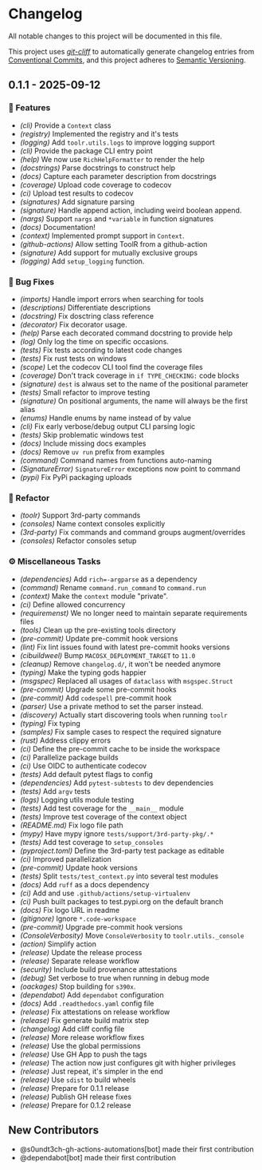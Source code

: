 # Changelog

All notable changes to this project will be documented in this file.

This project uses [*git-cliff*](https://git-cliff.org/) to automatically generate changelog entries
from [Conventional Commits](https://www.conventionalcommits.org/en/v1.0.0/), and this project adheres
to [Semantic Versioning](https://semver.org/spec/v2.0.0.html).

## 0.1.1 - 2025-09-12


### <!-- 0 -->🚀 Features

- *(cli)* Provide a `Context` class
- *(registry)* Implemented the registry and it's tests
- *(logging)* Add `toolr.utils.logs` to improve logging support
- *(cli)* Provide the package CLI entry point
- *(help)* We now use ``RichHelpFormatter`` to render the help
- *(docstrings)* Parse docstrings to construct help
- *(docs)* Capture each parameter description from docstrings
- *(coverage)* Upload code coverage to codecov
- *(ci)* Upload test results to codecov
- *(signatures)* Add signature parsing
- *(signature)* Handle append action, including weird boolean append.
- *(nargs)* Support ``nargs`` and ``*variable`` in function signatures
- *(docs)* Documentation!
- *(context)* Implemented prompt support in ``Context``.
- *(github-actions)* Allow setting ToolR from a github-action
- *(signature)* Add support for mutually exclusive groups
- *(logging)* Add `setup_logging` function.


### <!-- 1 -->🐛 Bug Fixes

- *(imports)* Handle import errors when searching for tools
- *(descriptions)* Differentiate descriptions
- *(docstring)* Fix dosctring class reference
- *(decorator)* Fix decorator usage.
- *(help)* Parse each decorated command docstring to provide help
- *(log)* Only log the time on specific occasions.
- *(tests)* Fix tests according to latest code changes
- *(tests)* Fix rust tests on windows
- *(scope)* Let the codecov CLI tool find the coverage files
- *(coverage)* Don't track coverage in ``if TYPE_CHECKING:`` code blocks
- *(signature)* `dest` is alwaus set to the name of the positional parameter
- *(tests)* Small refactor to improve testing
- *(signature)* On positional arguments, the name will always be the first alias
- *(enums)* Handle enums by name instead of by value
- *(cli)* Fix early verbose/debug output CLI parsing logic
- *(tests)* Skip problematic windows test
- *(docs)* Include missing docs examples
- *(docs)* Remove `uv run` prefix from examples
- *(command)* Command names from functions auto-naming
- *(SignatureError)* `SignatureError` exceptions now point to command
- *(pypi)* Fix PyPi packaging uploads


### <!-- 2 -->🚜 Refactor

- *(toolr)* Support 3rd-party commands
- *(consoles)* Name context consoles explicitly
- *(3rd-party)* Fix commands and command groups augment/overrides
- *(consoles)* Refactor consoles setup


### <!-- 7 -->⚙️ Miscellaneous Tasks

- *(dependencies)* Add `rich=-argparse` as a dependency
- *(command)* Rename `command.run_command` to `command.run`
- *(context)* Make the ``context`` module "private".
- *(ci)* Define allowed concurrency
- *(requiremenst)* We no longer need to maintain separate requirements files
- *(tools)* Clean up the pre-existing tools directory
- *(pre-commit)* Update pre-commit hook versions
- *(lint)* Fix lint issues found with latest pre-commit hooks versions
- *(cibuildweel)* Bump `MACOSX_DEPLOYMENT_TARGET` to `11.0`
- *(cleanup)* Remove `changelog.d/`, it won't be needed anymore
- *(typing)* Make the typing gods happier
- *(msgspec)* Replaced all usages of ``dataclass`` with ``msgspec.Struct``
- *(pre-commit)* Upgrade some pre-commit hooks
- *(pre-commit)* Add ``codespell`` pre-commit hook
- *(parser)* Use a private method to set the parser instead.
- *(discovery)* Actually start discovering tools when running ``toolr``
- *(typing)* Fix typing
- *(samples)* Fix sample cases to respect the required signature
- *(rust)* Address clippy errors
- *(ci)* Define the pre-commit cache to be inside the workspace
- *(ci)* Parallelize package builds
- *(ci)* Use OIDC to authenticate codecov
- *(tests)* Add default pytest flags to config
- *(dependencies)* Add ``pytest-subtests`` to dev dependencies
- *(tests)* Add ``argv`` tests
- *(logs)* Logging utils module testing
- *(tests)* Add test coverage for the `__main__` module
- *(tests)* Improve test coverage of the context object
- *(README.md)* Fix logo file path
- *(mypy)* Have mypy ignore `tests/support/3rd-party-pkg/.*`
- *(tests)* Add test coverage to ``setup_consoles``
- *(pyproject.toml)* Define the 3rd-party test package as editable
- *(ci)* Improved parallelization
- *(pre-commit)* Update hook versions
- *(tests)* Split `tests/test_context.py` into several test modules
- *(docs)* Add ``ruff`` as a docs dependency
- *(ci)* Add and use ``.github/actions/setup-virtualenv``
- *(ci)* Push built packages to test.pypi.org on the default branch
- *(docs)* Fix logo URL in readme
- *(gitignore)* Ignore `*.code-workspace`
- *(pre-commit)* Upgrade pre-commit hook versions
- *(ConsoleVerbosity)* Move `ConsoleVerbosity` to  `toolr.utils._console`
- *(action)* Simplify action
- *(release)* Update the release process
- *(release)* Separate release workflow
- *(security)* Include build provenance attestations
- *(debug)* Set verbose to true when running in debug mode
- *(oackages)* Stop building for `s390x`.
- *(dependabot)* Add `dependabot` configuration
- *(docs)* Add `.readthedocs.yaml` config file
- *(release)* Fix attestations on release workflow
- *(release)* Fix generate build matrix step
- *(changelog)* Add cliff config file
- *(release)* More release workflow fixes
- *(release)* Use the global permissions
- *(release)* Use GH App to push the tags
- *(release)* The action now just configures git with higher privileges
- *(release)* Just repeat, it's simpler in the end
- *(release)* Use `sdist` to build wheels
- *(release)* Prepare for 0.1.1 release
- *(release)* Publish GH release fixes
- *(release)* Prepare for 0.1.2 release

## New Contributors
* @s0undt3ch-gh-actions-automations[bot] made their first contribution
* @dependabot[bot] made their first contribution
